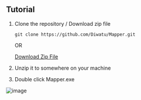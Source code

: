 
## Tutorial

1. Clone the repository / Download zip file
    
    `git clone https://github.com/Diwatu/Mapper.git`

    OR
    
    [Download Zip File](https://github.com/Diwatu/Mapper/archive/refs/heads/main.zip)
    

2. Unzip it to somewhere on your machine

3. Double click Mapper.exe



![image](https://user-images.githubusercontent.com/57012871/201461942-b3f3cb00-ef0e-4857-9b08-a6269ea946ca.png)
